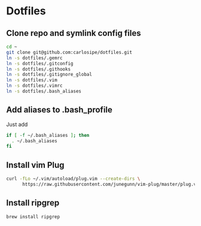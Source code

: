 # Dotfiles

## Clone repo and symlink config files

```sh
cd ~
git clone git@github.com:carlosipe/dotfiles.git
ln -s dotfiles/.gemrc
ln -s dotfiles/.gitconfig
ln -s dotfiles/.githooks
ln -s dotfiles/.gitignore_global
ln -s dotfiles/.vim
ln -s dotfiles/.vimrc
ln -s dotfiles/.bash_aliases
```

## Add aliases to .bash_profile

Just add

```sh
if [ -f ~/.bash_aliases ]; then
  . ~/.bash_aliases
fi

```

## Install vim Plug

```sh
curl -fLo ~/.vim/autoload/plug.vim --create-dirs \
      https://raw.githubusercontent.com/junegunn/vim-plug/master/plug.vim
```

## Install ripgrep

```sh
brew install ripgrep
```
